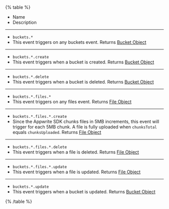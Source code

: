 {% table %}

- Name
- Description

---

- `buckets.*`
- This event triggers on any buckets event.
  Returns [Bucket Object](/docs/references/cloud/models/bucket)

---

- `buckets.*.create`
- This event triggers when a bucket is created.
  Returns [Bucket Object](/docs/references/cloud/models/bucket)

---

- `buckets.*.delete`
- This event triggers when a bucket is deleted.
  Returns [Bucket Object](/docs/references/cloud/models/bucket)

---

- `buckets.*.files.*`
- This event triggers on any files event.
  Returns [File Object](/docs/references/cloud/models/file)

---

- `buckets.*.files.*.create`
- Since the Appwrite SDK chunks files in 5MB increments, this event will trigger for each 5MB chunk. A file is fully uploaded when `chunksTotal` equals `chunksUploaded`.
  Returns [File Object](/docs/references/cloud/models/file)

---

- `buckets.*.files.*.delete`
- This event triggers when a file is deleted.
  Returns [File Object](/docs/references/cloud/models/file)

---

- `buckets.*.files.*.update`
- This event triggers when a file is updated.
  Returns [File Object](/docs/references/cloud/models/file)

---

- `buckets.*.update`
- This event triggers when a bucket is updated.
  Returns [Bucket Object](/docs/references/cloud/models/bucket)

{% /table %}
